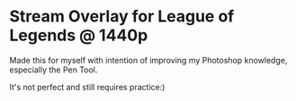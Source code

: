 # Stream Overlay for League of Legends @ 1440p

Made this for myself with intention of improving my Photoshop knowledge, especially the Pen Tool.

It's not perfect and still requires practice:)
